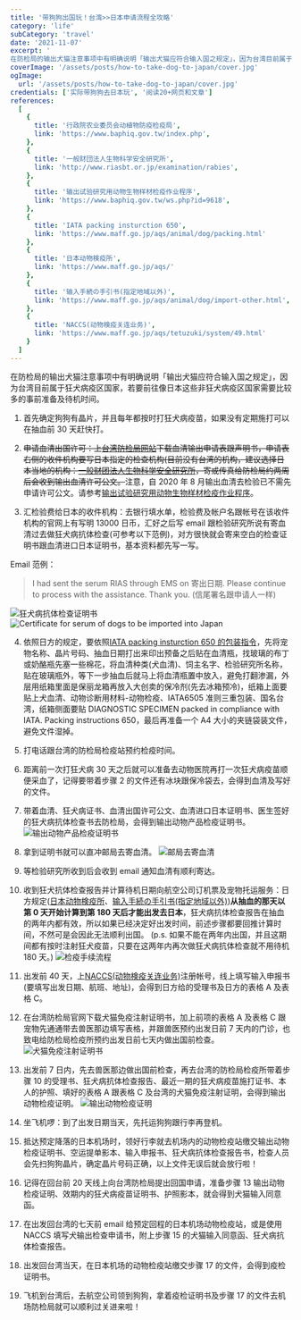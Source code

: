 ```yaml
---
title: '带狗狗出国玩！台湾>>日本申请流程全攻略'
category: 'life'
subCategory: 'travel'
date: '2021-11-07'
excerpt: '
在防检局的输出犬猫注意事项中有明确说明「输出犬猫应符合输入国之规定」，因为台湾目前属于狂犬病疫区国家，若要前往像日本这些非狂犬病疫区国家需要比较多的事前准备及待机时间。 '
coverImage: '/assets/posts/how-to-take-dog-to-japan/cover.jpg'
ogImage:
  url: '/assets/posts/how-to-take-dog-to-japan/cover.jpg'
credentials: ['实际带狗狗去日本玩', '阅读20+网页和文章']
references:
  [
    {
      title: '行政院农业委员会动植物防疫检疫局',
      link: 'https://www.baphiq.gov.tw/index.php',
    },
    {
      title: '一般财団法人生物科学安全研究所',
      link: 'http://www.riasbt.or.jp/examination/rabies',
    },
    {
      title: '输出试验研究用动物生物样材检疫作业程序',
      link: 'https://www.baphiq.gov.tw/ws.php?id=9618',
    },
    {
      title: 'IATA packing insturction 650',
      link: 'https://www.maff.go.jp/aqs/animal/dog/packing.html'
    },
    {
      title: '日本动物検疫所',
      link: 'https://www.maff.go.jp/aqs/'
    },
    {
      title: '输入手続の手引书(指定地域以外)',
      link: 'https://www.maff.go.jp/aqs/animal/dog/import-other.html',
    },
    {
      title: 'NACCS(动物検疫关连业务)',
      link: 'https://www.maff.go.jp/aqs/tetuzuki/system/49.html'
    }
  ]
---
```


在防检局的输出犬猫注意事项中有明确说明「输出犬猫应符合输入国之规定」，因为台湾目前属于狂犬病疫区国家，若要前往像日本这些非狂犬病疫区国家需要比较多的事前准备及待机时间。

1. 首先确定狗狗有晶片，并且每年都按时打狂犬病疫苗，如果没有定期施打可以在抽血前 30 天赶快打。

2. <del>申请血清出国许可：上[台湾防检局网站](https://www.baphiq.gov.tw/index.php)下载血清输出申请表跟声明书，申请表右侧的收件机构要写日本指定的检查机构(目前没有台湾的机构，建议选择日本当地的机构：[一般财团法人生物科学安全研究所](http://www.riasbt.or.jp/examination/rabies)，寄或传真给防检局约两周后会收到输出血清许可公文。</del>注意，自 2020 年 8 月输出血清去检验已不需先申请许可公文。请参考[输出试验研究用动物生物样材检疫作业程序](https://www.baphiq.gov.tw/ws.php?id=9618)。

3. 汇检验费给日本的收件机构：去银行填水单，检验费及帐户名跟帐号在该收件机构的官网上有写明 13000 日币，汇好之后写 email 跟检验研究所说有寄血清过去做狂犬病抗体检查(可参考以下范例)，对方很快就会寄来空白的检查证明书跟血清进口日本证明书，基本资料都先写一写。

Email 范例：

> I had sent the serum RIAS through EMS on 寄出日期. Please continue to process with the assistance. Thank you. (信尾署名跟申请人一样)

![狂犬病抗体检查证明书](https://i.imgur.com/513u8jA.png)
![Certificate for serum of dogs to be imported into Japan](https://i.imgur.com/gzeyOH0.png)

4. 依照日方的规定，要依照[IATA packing insturction 650 的包装指令](https://www.maff.go.jp/aqs/animal/dog/packing.html)，先将宠物名称、晶片号码、抽血日期打出来印出预备之后贴在血清瓶，找玻璃的布丁或奶酪瓶先塞一些棉花，将血清种类(犬血清)、饲主名字、检验研究所名称，贴在玻璃瓶外，等下一步抽血后就马上将血清瓶置中放入，避免打翻渗漏，外层用纸箱里面是保丽龙箱再放入大创卖的保冷剂(先去冰箱预冷)，纸箱上面要贴上犬血清、动物诊断用材料-动物检疫、IATA6505 准则三重包装、国名台湾，纸箱侧面要贴 DIAGNOSTIC SPECIMEN packed in compliance with IATA. Packing instructions 650，最后再准备一个 A4 大小的夹链袋装文件，避免文件湿掉。

5. 打电话跟台湾的防检局检疫站预约检疫时间。

6. 距离前一次打狂犬病 30 天之后就可以准备去动物医院再打一次狂犬病疫苗顺便采血了，记得要带着步骤 2 的文件还有冰块跟保冷袋去，会得到血清及写好的文件。

7. 带着血清、狂犬病证书、血清出国许可公文、血清进口日本证明书、医生签好的狂犬病抗体检查书去防检局，会得到输出动物产品检疫证明书。
   ![输出动物产品检疫证明书](https://i.imgur.com/IG3pJxk.jpg)

8. 拿到证明书就可以直冲邮局去寄血清。
   ![邮局去寄血清](https://i.imgur.com/bHy6peh.png)

9. 等检验研究所收到后会收到 email 通知血清有顺利寄达。

10. 收到狂犬抗体检查报告并计算待机日期向航空公司订机票及宠物托运服务：日方规定([日本动物検疫所](https://www.maff.go.jp/aqs/)、[输入手続の手引书(指定地域以外)](https://www.maff.go.jp/aqs/animal/dog/import-other.html))**从抽血的那天以第 0 天开始计算到第 180 天后才能出发去日本**，狂犬病抗体检查报告在抽血的两年内都有效，所以如果已经决定好出发时间，前述步骤都要回推计算时间，不然可是会因此无法顺利出国。 (p.s. 如果不能在两年内出国，并且这期间都有按时注射狂犬疫苗，只要在这两年内再次做狂犬病抗体检查就不用待机 180 天。)
    ![检疫手续流程](https://i.imgur.com/YlzA3YT.png)

11. 出发前 40 天，上[NACCS(动物検疫关连业务)](https://www.maff.go.jp/aqs/tetuzuki/system/49.html)注册帐号，线上填写输入申报书(要填写出发日期、航班、地址)，会得到日方给的受理书及日方的表格 A 及表格 C。

12. 在台湾防检局官网下载犬猫免疫注射证明书，加上前项的表格 A 及表格 C 跟宠物先通通带去兽医那边填写表格，并跟兽医预约出发日前 7 天内的门诊，也致电给防检局检疫所预约出发日前七天内做出国前检查。
    ![犬猫免疫注射证明书](https://i.imgur.com/AtxHft0.png)

13. 出发前 7 日内，先去兽医那边做出国前检查，再去台湾的防检局检疫所带着步骤 10 的受理书、狂犬病抗体检查报告、最近一期的狂犬病疫苗施打证书、本人的护照、填好的表格 A 跟表格 C 及台湾的犬猫免疫注射证明，会得到输出动物检疫证明。
    ![输出动物检疫证明](https://i.imgur.com/yl2xgJz.png)

14. 坐飞机啰：到了出发日期当天，先托运狗狗跟行李再登机。

15. 抵达预定降落的日本机场时，领好行李就去机场内的动物检疫站缴交输出动物检疫证明书、空运提单影本、输入申报书、狂犬病抗体检查报告书，检查人员会先扫狗狗晶片，确定晶片号码正确，以上文件无误后就会放行啦！

16. 记得在回台前 20 天线上向台湾防检局提出回国申请，准备步骤 13 输出动物检疫证明、效期内的狂犬病疫苗证明书、护照影本，就会得到犬猫输入同意函。

17. 在出发回台湾的七天前 email 给预定回程的日本机场动物检疫站，或是使用 NACCS 填写犬输出检查申请书，附上步骤 15 的犬猫输入同意函、狂犬病抗体检查报告。

18. 出发回台湾当天，在日本机场的动物检疫站缴交步骤 17 的文件，会得到疫检证明书。

19. 飞机到台湾后，去航空公司领到狗狗，拿着疫检证明书及步骤 17 的文件去机场防检局就可以顺利过关进来啦！

